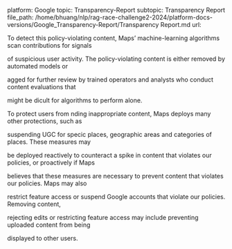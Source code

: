 platform: Google
topic: Transparency-Report
subtopic: Transparency Report
file_path: /home/bhuang/nlp/rag-race-challenge2-2024/platform-docs-versions/Google_Transparency-Report/Transparency Report.md
url: <EMPTY>

To detect this policy-violating content, Maps’ machine-learning algorithms scan contributions for signals

of suspicious user activity. The policy-violating content is either removed by automated models or

 agged for further review by trained operators and analysts who conduct content evaluations that

might be di cult for algorithms to perform alone.



To protect users from  nding inappropriate content, Maps deploys many other protections, such as

suspending UGC for speci c places, geographic areas and categories of places. These measures may

be deployed reactively to counteract a spike in content that violates our policies, or proactively if Maps

believes that these measures are necessary to prevent content that violates our policies. Maps may also

restrict feature access or suspend Google accounts that violate our policies. Removing content,

rejecting edits or restricting feature access may include preventing uploaded content from being

displayed to other users.